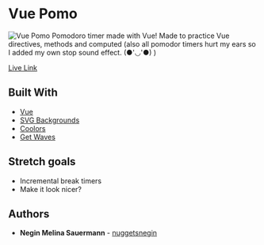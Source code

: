 
# Vue Pomo
![Vue Pomo](https://i.imgur.com/Jq9ZROu.png)
Pomodoro timer made with Vue! Made to practice Vue directives, methods and computed (also all pomodor timers hurt my ears so I added my own stop sound effect. (●'◡'●) )

[Live Link](https://nuggetsnegin.github.io/bubblyBubbles/)

## Built With

* [Vue](https://vuejs.org/)
* [SVG Backgrounds](https://www.svgbackgrounds.com/)
* [Coolors](https://coolors.co/293132-474044-4f5165-547aa5-50d8d7)
* [Get Waves](https://getwaves.io/?utm_source=Responsive+Design+Weekly&utm_campaign=06e1191e84-RWD_Newsletter_405&utm_medium=email&utm_term=0_df65b6d7c8-06e1191e84-59195805)


## Stretch goals
* Incremental break timers
* Make it look nicer?

## Authors

* **Negin Melina Sauermann** - [nuggetsnegin](https://github.com/nuggetsnegin)
